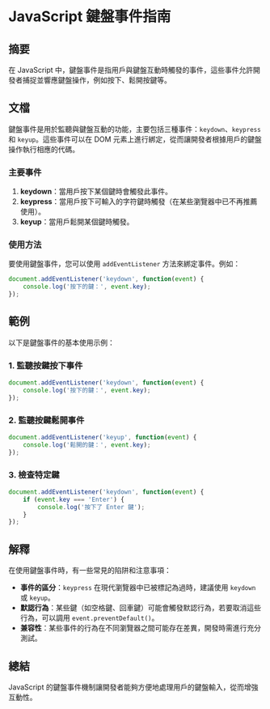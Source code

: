 <!--
Meta Description: # JavaScript 鍵盤事件指南 ## 摘要 在 JavaScript 中，鍵盤事件是指用戶與鍵盤互動時觸發的事件，這些事件允許開發者捕捉並響應鍵盤操作，例如按下、鬆開按鍵等。 ## 文檔 鍵盤事件是用於監聽與鍵盤互動的功能，主要包括三種事件：`keydown`、`keypress` 和 `k...
Meta Keywords: event, javascript, keydown, addeventlistener, keyup
-->

# JavaScript 鍵盤事件指南

## 摘要
在 JavaScript 中，鍵盤事件是指用戶與鍵盤互動時觸發的事件，這些事件允許開發者捕捉並響應鍵盤操作，例如按下、鬆開按鍵等。

## 文檔
鍵盤事件是用於監聽與鍵盤互動的功能，主要包括三種事件：`keydown`、`keypress` 和 `keyup`。這些事件可以在 DOM 元素上進行綁定，從而讓開發者根據用戶的鍵盤操作執行相應的代碼。

### 主要事件
1. **keydown**：當用戶按下某個鍵時會觸發此事件。
2. **keypress**：當用戶按下可輸入的字符鍵時觸發（在某些瀏覽器中已不再推薦使用）。
3. **keyup**：當用戶鬆開某個鍵時觸發。

### 使用方法
要使用鍵盤事件，您可以使用 `addEventListener` 方法來綁定事件。例如：

```javascript
document.addEventListener('keydown', function(event) {
    console.log('按下的鍵：', event.key);
});
```

## 範例
以下是鍵盤事件的基本使用示例：

### 1. 監聽按鍵按下事件
```javascript
document.addEventListener('keydown', function(event) {
    console.log('按下的鍵：', event.key);
});
```

### 2. 監聽按鍵鬆開事件
```javascript
document.addEventListener('keyup', function(event) {
    console.log('鬆開的鍵：', event.key);
});
```

### 3. 檢查特定鍵
```javascript
document.addEventListener('keydown', function(event) {
    if (event.key === 'Enter') {
        console.log('按下了 Enter 鍵');
    }
});
```

## 解釋
在使用鍵盤事件時，有一些常見的陷阱和注意事項：

- **事件的區分**：`keypress` 在現代瀏覽器中已被標記為過時，建議使用 `keydown` 或 `keyup`。
- **默認行為**：某些鍵（如空格鍵、回車鍵）可能會觸發默認行為，若要取消這些行為，可以調用 `event.preventDefault()`。
- **兼容性**：某些事件的行為在不同瀏覽器之間可能存在差異，開發時需進行充分測試。

## 總結
JavaScript 的鍵盤事件機制讓開發者能夠方便地處理用戶的鍵盤輸入，從而增強互動性。